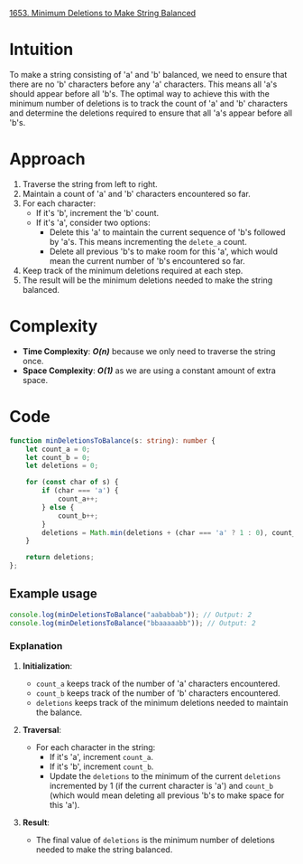 [1653. Minimum Deletions to Make String Balanced](https://leetcode.com/problems/minimum-deletions-to-make-string-balanced/)

# Intuition

To make a string consisting of 'a' and 'b' balanced, we need to ensure that there are no 'b' characters before any 'a' characters. This means all 'a's should appear before all 'b's. The optimal way to achieve this with the minimum number of deletions is to track the count of 'a' and 'b' characters and determine the deletions required to ensure that all 'a's appear before all 'b's.

# Approach

1. Traverse the string from left to right.
2. Maintain a count of 'a' and 'b' characters encountered so far.
3. For each character:
   - If it's 'b', increment the 'b' count.
   - If it's 'a', consider two options:
     - Delete this 'a' to maintain the current sequence of 'b's followed by 'a's. This means incrementing the `delete_a` count.
     - Delete all previous 'b's to make room for this 'a', which would mean the current number of 'b's encountered so far.
4. Keep track of the minimum deletions required at each step.
5. The result will be the minimum deletions needed to make the string balanced.

# Complexity

- **Time Complexity**: ***O(n)*** because we only need to traverse the string once.
- **Space Complexity**: ***O(1)*** as we are using a constant amount of extra space.

# Code

```typescript
function minDeletionsToBalance(s: string): number {
    let count_a = 0;
    let count_b = 0;
    let deletions = 0;

    for (const char of s) {
        if (char === 'a') {
            count_a++;
        } else {
            count_b++;
        }
        deletions = Math.min(deletions + (char === 'a' ? 1 : 0), count_b);
    }

    return deletions;
};

```

## Example usage

```Typescript
console.log(minDeletionsToBalance("aababbab")); // Output: 2
console.log(minDeletionsToBalance("bbaaaaabb")); // Output: 2
```

### Explanation

1. **Initialization**:
   - `count_a` keeps track of the number of 'a' characters encountered.
   - `count_b` keeps track of the number of 'b' characters encountered.
   - `deletions` keeps track of the minimum deletions needed to maintain the balance.

2. **Traversal**:
   - For each character in the string:
     - If it's 'a', increment `count_a`.
     - If it's 'b', increment `count_b`.
     - Update the `deletions` to the minimum of the current `deletions` incremented by 1 (if the current character is 'a') and `count_b` (which would mean deleting all previous 'b's to make space for this 'a').

3. **Result**:
   - The final value of `deletions` is the minimum number of deletions needed to make the string balanced.